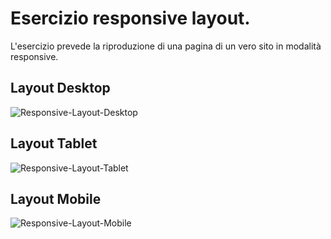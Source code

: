 # Esercizio responsive layout.

L'esercizio prevede la riproduzione di una pagina di un vero sito in modalità responsive.

## Layout Desktop
![Responsive-Layout-Desktop](https://github.com/MatteoSanson/htmlcss-responsive-layout/assets/128544980/06410908-2a58-42ab-b822-7a0f61bd26f1)


## Layout Tablet
![Responsive-Layout-Tablet](https://github.com/MatteoSanson/htmlcss-responsive-layout/assets/128544980/fc6ec0b4-29f9-4daf-b718-c61a46930328)


## Layout Mobile
![Responsive-Layout-Mobile](https://github.com/MatteoSanson/htmlcss-responsive-layout/assets/128544980/90d6929b-2774-44b8-a97f-be283126dd5d)